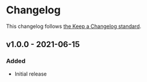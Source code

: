 # Changelog

This changelog follows [the Keep a Changelog standard](https://keepachangelog.com).

## v1.0.0 - 2021-06-15

### Added
- Initial release